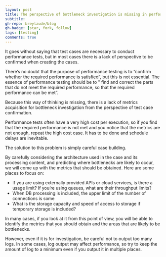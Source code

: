 ```yaml
---
layout: post
title: The perspective of bottleneck investigation is missing in performance test cases
subtitle:
gh-repo: breylaude/blog
gh-badge: [star, fork, follow]
tags: [testing]
comments: true
---
```


It goes without saying that test cases are necessary to conduct performance tests, but in most cases there is a lack of perspective to be confirmed when creating the cases.

There’s no doubt that the purpose of performance testing is to “confirm whether the required performance is satisfied”, but this is not essential. The essence of performance testing should be to " find and correct the parts that do not meet the required performance, so that the required performance can be met”.

Because this way of thinking is missing, there is a lack of metrics acquisition for bottleneck investigation from the perspective of test case confirmation.

Performance tests often have a very high cost per execution, so if you find that the required performance is not met and you notice that the metrics are not enough, repeat the high cost case. It has to be done and schedule delays are inevitable.

The solution to this problem is simply careful case building.

By carefully considering the architecture used in the case and its processing content, and predicting where bottlenecks are likely to occur, we will come up with the metrics that should be obtained. Here are some places to focus on:

- If you are using externally provided APIs or cloud services, is there a usage limit? If you’re using queues, what are their throughput limits?
- When DB processing is included, the upper limit of the number of connections is some
- What is the storage capacity and speed of access to storage if temporary storage is included?
  
In many cases, if you look at it from this point of view, you will be able to identify the metrics that you should obtain and the areas that are likely to be bottlenecks.

However, even if it is for investigation, be careful not to output too many logs. In some cases, log output may affect performance, so try to keep the amount of log to a minimum even if you output it in multiple places.
